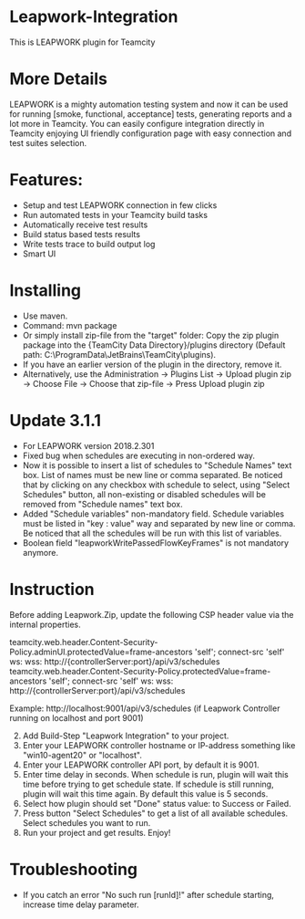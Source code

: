 # Leapwork-Integration
This is LEAPWORK plugin for Teamcity

# More Details
LEAPWORK is a mighty automation testing system and now it can be used for running [smoke, functional, acceptance] tests, generating reports and a lot more in Teamcity. You can easily configure integration directly in Teamcity enjoying UI friendly configuration page with easy connection and test suites selection.

# Features:
 - Setup and test LEAPWORK connection in few clicks
 - Run automated tests in your Teamcity build tasks
 - Automatically receive test results
 - Build status based tests results
 - Write tests trace to build output log
 - Smart UI
 
# Installing
- Use maven.
- Command: mvn package 
- Or simply install zip-file from the "target" folder: Copy the zip plugin package into the {TeamCity Data Directory}/plugins directory (Default path: C:\ProgramData\JetBrains\TeamCity\plugins). 
- If you have an earlier version of the plugin in the directory, remove it.
- Alternatively, use the Administration -> Plugins List -> Upload plugin zip -> Choose File -> Choose that zip-file -> Press Upload plugin zip

# Update 3.1.1
- For LEAPWORK version 2018.2.301
- Fixed bug when schedules are executing in non-ordered way.
- Now it is possible to insert a list of schedules to "Schedule Names" text box. List of names must be new line or comma separated.
  Be noticed that by clicking on any checkbox with schedule to select, using "Select Schedules" button, all non-existing or disabled schedules will be removed from "Schedule names" text box.
- Added "Schedule variables" non-mandatory field. Schedule variables must be listed in "key : value" way and separated by new line or comma.
  Be noticed that all the schedules will be run with this list of variables.
- Boolean field "leapworkWritePassedFlowKeyFrames" is not mandatory anymore.

# Instruction
Before adding Leapwork.Zip, update the following CSP header value via the internal properties.

teamcity.web.header.Content-Security-Policy.adminUI.protectedValue=frame-ancestors 'self'; connect-src 'self' ws: wss: http://{controllerServer:port}/api/v3/schedules
teamcity.web.header.Content-Security-Policy.protectedValue=frame-ancestors 'self'; connect-src 'self' ws: wss: http://{controllerServer:port}/api/v3/schedules

Example: http://localhost:9001/api/v3/schedules (if Leapwork Controller running on localhost and port 9001)

2. Add Build-Step "Leapwork Integration" to your project.
3. Enter your LEAPWORK controller hostname or IP-address something like "win10-agent20" or "localhost".
4. Enter your LEAPWORK controller API port, by default it is 9001.
5. Enter time delay in seconds. When schedule is run, plugin will wait this time before trying to get schedule state. If schedule is still running, plugin will wait this time again. By default this value is 5 seconds.
6. Select how plugin should set "Done" status value: to Success or Failed.
7. Press button "Select Schedules" to get a list of all available schedules. Select schedules you want to run.
8. Run your project and get results. Enjoy!

# Troubleshooting
- If you catch an error "No such run [runId]!" after schedule starting, increase time delay parameter.
